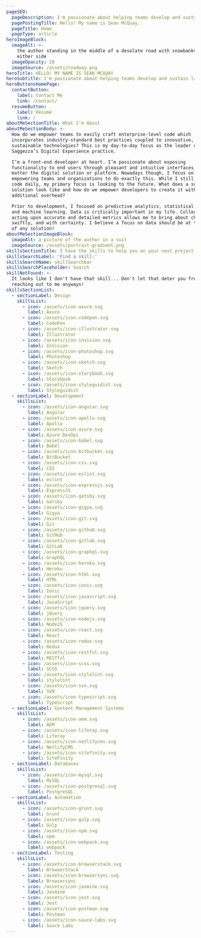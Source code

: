 ```yaml
---
pageSEO:
  pageDescription: I'm passionate about helping teams develop and sustain large-scale projects.
  pagePostingTitle: Hello! My name is Sean McQuay.
  pageTitle: Home
  pageType: article
heroImageBlock:
  imageAlt: >-
    the author standing in the middle of a desolate road with snowbanks to
    either side
  imageOpacity: 20
  imageSource: /assets/roadway.png
heroTitle: HELLO! MY NAME IS SEAN MCQUAY
heroSubtitle: I'm passionate about helping teams develop and sustain large-scale projects.
heroButtonsHomePage:
  contactButton:
    label: Contact Me
    link: /contact/
  resumeButton:
    label: Résumé
    link: /
aboutMeSectionTitle: What I'm About
aboutMeSectionBody: >-
  How do we empower teams to easily craft enterprise-level code which
  incorporates industry-standard best practices coupled to innovative, yet
  sustainable technologies? This is my day-to-day focus as the leader of
  Saggezza’s Digital Experience practice.  

  I’m a front-end developer at heart. I’m passionate about exposing
  functionality to end users through pleasant and intuitive interfaces, no
  matter the digital solution or platform. Nowadays though, I focus on
  empowering teams and organizations to do exactly this. While I still do write
  code daily, my primary focus is looking to the future. What does a sustainable
  solution look like and how do we empower developers to create it without
  additional overhead?  

  Prior to development, I focused on predictive analytics, statistical modeling,
  and machine learning. Data is critically important in my life. Collecting and
  acting upon accurate and detailed metrics allows me to bring about change
  swiftly, and with certainty. I believe a focus on data should be at the heart
  of any solution!
aboutMeSectionImageBlock:
  imageAlt: a picture of the author in a suit
  imageSource: /assets/portrait-gradient.png
skillsSectionTitle: I have the skills to help you on your next project!
skillsSearchLabel: 'Find a skill:'
skillsSearchName: skillSearchbar
skillsSearchPlaceholder: Search
skillNotFound: >-
  It looks like I don't have that skill... Don't let that deter you from
  reaching out to me anyways!
skillsSectionList:
  - sectionLabel: Design
    skillsList:
      - icon: /assets/icon-axure.svg
        label: Axure
      - icon: /assets/icon-codepen.svg
        label: CodePen
      - icon: /assets/icon-illustrator.svg
        label: Illustrator
      - icon: /assets/icon-invision.svg
        label: InVision
      - icon: /assets/icon-photoshop.svg
        label: Photoshop
      - icon: /assets/icon-sketch.svg
        label: Sketch
      - icon: /assets/icon-storybook.svg
        label: Storybook
      - icon: /assets/icon-styleguidist.svg
        label: Styleguidist
  - sectionLabel: Development
    skillsList:
      - icon: /assets/icon-angular.svg
        label: Angular
      - icon: /assets/icon-apollo.svg
        label: Apollo
      - icon: /assets/icon-azure.svg
        label: Azure DevOps
      - icon: /assets/icon-babel.svg
        label: Babel
      - icon: /assets/icon-bitbucket.svg
        label: BitBucket
      - icon: /assets/icon-css.svg
        label: CSS
      - icon: /assets/icon-eslint.svg
        label: eslint
      - icon: /assets/icon-expressjs.svg
        label: ExpressJS
      - icon: /assets/icon-gatsby.svg
        label: Gatsby
      - icon: /assets/icon-gigya.svg
        label: Gigya
      - icon: /assets/icon-git.svg
        label: Git
      - icon: /assets/icon-github.svg
        label: GitHub
      - icon: /assets/icon-gitlab.svg
        label: GitLab
      - icon: /assets/icon-graphql.svg
        label: GraphQL
      - icon: /assets/icon-heroku.svg
        label: Heroku
      - icon: /assets/icon-html.svg
        label: HTML
      - icon: /assets/icon-ionic.svg
        label: Ionic
      - icon: /assets/icon-javascript.svg
        label: JavaScript
      - icon: /assets/icon-jquery.svg
        label: jQuery
      - icon: /assets/icon-nodejs.svg
        label: NodeJS
      - icon: /assets/icon-react.svg
        label: React
      - icon: /assets/icon-redux.svg
        label: Redux
      - icon: /assets/icon-restful.svg
        label: RESTful
      - icon: /assets/icon-scss.svg
        label: SCSS
      - icon: /assets/icon-stylelint.svg
        label: stylelint
      - icon: /assets/icon-svn.svg
        label: SVN
      - icon: /assets/icon-typescript.svg
        label: TypeScript
  - sectionLabel: Content Management Systems
    skillsList:
      - icon: /assets/icon-aem.svg
        label: AEM
      - icon: /assets/icon-liferay.svg
        label: Liferay
      - icon: /assets/icon-netlifycms.svg
        label: NetlifyCMS
      - icon: /assets/icon-sitefinity.svg
        label: SiteFinity
  - sectionLabel: Databases
    skillsList:
      - icon: /assets/icon-mysql.svg
        label: MySQL
      - icon: /assets/icon-postgresql.svg
        label: PostgreSQL
  - sectionLabel: Automation
    skillsList:
      - icon: /assets/icon-grunt.svg
        label: Grunt
      - icon: /assets/icon-gulp.svg
        label: Gulp
      - icon: /assets/icon-npm.svg
        label: npm
      - icon: /assets/icon-webpack.svg
        label: webpack
  - sectionLabel: Testing
    skillsList:
      - icon: /assets/icon-browserstack.svg
        label: BrowserStack
      - icon: /assets/icon-browsersync.svg
        label: Browsersync
      - icon: /assets/icon-jasmine.svg
        label: Jasmine
      - icon: /assets/icon-jest.svg
        label: Jest
      - icon: /assets/icon-postman.svg
        label: Postman
      - icon: /assets/icon-sauce-labs.svg
        label: Sauce Labs
---
```

